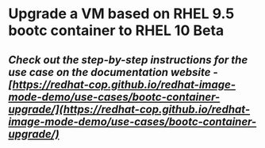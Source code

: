 # Upgrade a VM based on RHEL 9.5 bootc container to RHEL 10 Beta

## *Check out the step-by-step instructions for the use case on the documentation website - [https://redhat-cop.github.io/redhat-image-mode-demo/use-cases/bootc-container-upgrade/](https://redhat-cop.github.io/redhat-image-mode-demo/use-cases/bootc-container-upgrade/)*
